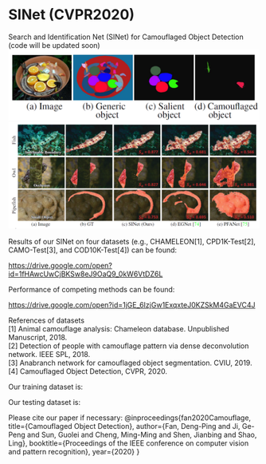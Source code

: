 # SINet (CVPR2020)
Search and Identification Net (SINet) for Camouflaged Object Detection (code will be updated soon)<br>
![alt text](./COD-task.png)
![alt text](./CmpResults.png)

Results of our SINet on four datasets (e.g., CHAMELEON[1], CPD1K-Test[2], CAMO-Test[3], and COD10K-Test[4]) can be found:<br> 

https://drive.google.com/open?id=1fHAwcUwCjBKSw8eJ9OaQ9_0kW6VtDZ6L

Performance of competing methods can be found:

https://drive.google.com/open?id=1jGE_6IzjGw1ExqxteJ0KZSkM4GaEVC4J

References of datasets<br>
[1] Animal camouflage analysis: Chameleon database. Unpublished Manuscript, 2018. <br>
[2] Detection of people with camouflage pattern via dense deconvolution network. IEEE SPL, 2018.<br>
[3] Anabranch network for camouflaged object segmentation. CVIU, 2019.<br>
[4] Camouflaged Object Detection, CVPR, 2020.

Our training dataset is:

Our testing dataset is:

Please cite our paper if necessary:
@inproceedings{fan2020Camouflage,
  title={Camouflaged Object Detection},
  author={Fan, Deng-Ping and Ji, Ge-Peng and Sun, Guolei and Cheng, Ming-Ming and Shen, Jianbing and Shao, Ling},
  booktitle={Proceedings of the IEEE conference on computer vision and pattern recognition},
  year={2020}
}
